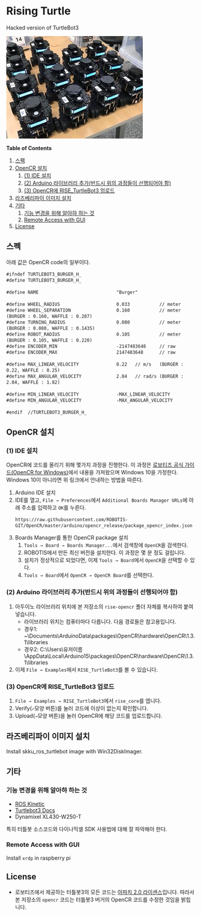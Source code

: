 # Rising Turtle

Hacked version of TurtleBot3

![rise-turtles](rise-turtles.jpg)

**Table of Contents**
1. [스펙](#스펙)
2. [OpenCR 설치](#opencr-설치)
   1. [(1) IDE 설치](#1-ide-설치)
   2. [(2) Arduino 라이브러리 추가(반드시 위의 과정들이 선행되어야 함)](#2-arduino-라이브러리-추가반드시-위의-과정들이-선행되어야-함)
   3. [(3) OpenCR에 RISE_TurtleBot3 업로드](#3-opencr에-rise_turtlebot3-업로드)
3. [라즈베리파이 이미지 설치](#라즈베리파이-이미지-설치)
4. [기타](#기타)
   1. [기능 변경을 위해 알아햐 하는 것](#기능-변경을-위해-알아햐-하는-것)
   2. [Remote Access with GUI](#remote-access-with-gui)
5. [License](#license)

## 스펙

아래 값은 OpenCR code의 일부이다.

```
#ifndef TURTLEBOT3_BURGER_H_
#define TURTLEBOT3_BURGER_H_

#define NAME                             "Burger"

#define WHEEL_RADIUS                     0.033           // meter
#define WHEEL_SEPARATION                 0.160           // meter (BURGER : 0.160, WAFFLE : 0.287)
#define TURNING_RADIUS                   0.080           // meter (BURGER : 0.080, WAFFLE : 0.1435)
#define ROBOT_RADIUS                     0.105           // meter (BURGER : 0.105, WAFFLE : 0.220)
#define ENCODER_MIN                      -2147483648     // raw
#define ENCODER_MAX                      2147483648      // raw

#define MAX_LINEAR_VELOCITY              0.22   // m/s   (BURGER : 0.22, WAFFLE : 0.25)
#define MAX_ANGULAR_VELOCITY             2.84   // rad/s (BURGER : 2.84, WAFFLE : 1.82)

#define MIN_LINEAR_VELOCITY              -MAX_LINEAR_VELOCITY  
#define MIN_ANGULAR_VELOCITY             -MAX_ANGULAR_VELOCITY 

#endif  //TURTLEBOT3_BURGER_H_
```

## OpenCR 설치

### (1) IDE 설치

OpenCR에 코드를 올리기 위해 몇가지 과정을 진행한다. 이 과정은 [로보티즈 공식 가이드(OpenCR for Windows)](http://emanual.robotis.com/docs/en/parts/controller/opencr10/#install-on-windows)에서 내용을 가져왔으며 Windows 10을 가정한다. Windows 10이 아니라면 위 링크에서 안내하는 방법을 따른다.

1. Arduino IDE 설치
2. IDE를 열고, `File → Preferences`에서 `Additional Boards Manager URLs`에 아래 주소를 입력하고 `OK`를 누른다.
   ```
   https://raw.githubusercontent.com/ROBOTIS-GIT/OpenCR/master/arduino/opencr_release/package_opencr_index.json
   ```
3. Boards Manager를 통한 OpenCR package 설치
   1. `Tools → Board → Boards Manager...`에서 검색창에 `OpenCR`을 검색한다.
   2. ROBOTIS에서 만든 최신 버전을 설치한다. 이 과정은 몇 분 정도 걸립니다.
   3. 설치가 정상적으로 되었다면, 이제 `Tools → Board`에서 `OpenCR`을 선택할 수 있다.
   4. `Tools → Board`에서 `OpenCR → OpenCR Board`를 선택한다.

### (2) Arduino 라이브러리 추가(반드시 위의 과정들이 선행되어야 함)

1. 아두이노 라이브러리 위치에 본 저장소의 `rise-opencr` 폴더 자체를 복사하여 붙여넣습니다.
   - 라이브러리 위치는 컴퓨터마다 다릅니다. 다음 경로들은 참고용입니다.
   - 경우1: ~\Documents\ArduinoData\packages\OpenCR\hardware\OpenCR\1.3.1\libraries
   - 경우2: C:\Users\유저이름\AppData\Local\Arduino15\packages\OpenCR\hardware\OpenCR\1.3.1\libraries
2. 이제 `File → Examples`에서 `RISE_TurtleBot3`를 볼 수 있습니다.

### (3) OpenCR에 RISE_TurtleBot3 업로드

1. `File → Examples → RISE_TurtleBot3`에서 `rise_core`를 엽니다.
2. Verify(`✓`모양 버튼)를 눌러 코드에 이상이 없는지 확인합니다.
3. Upload(`→`모양 버튼)을 눌러 OpenCR에 해당 코드를 업로드합니다. 

## 라즈베리파이 이미지 설치

Install skku_ros_turtlebot image with Win32DiskImager.

## 기타

### 기능 변경을 위해 알아햐 하는 것

* [ROS Kinetic](http://wiki.ros.org/kinetic)
* [Turtlebot3 Docs](http://emanual.robotis.com/docs/en/platform/turtlebot3/overview/)
* Dynamixel XL430-W250-T 

특히 터틀봇 소스코드와 다이나믹셀 SDK 사용법에 대해 잘 파악해야 한다.

### Remote Access with GUI

Install `xrdp` in raspberry pi

## License

- 로보티즈에서 제공하는 터틀봇3의 모든 코드는 [아파치 2.0 라이센스](https://github.com/ROBOTIS-GIT/turtlebot3/blob/master/LICENSE)입니다. 따라서 본 저장소의 `opencr` 코드는 터틀봇3 버거의 OpenCR 코드를 수정한 것임을 밝힙니다.

